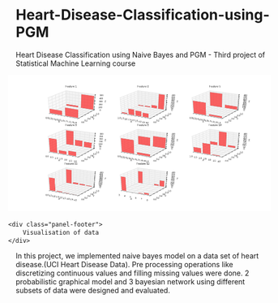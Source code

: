 # Heart-Disease-Classification-using-PGM
Heart Disease Classification using Naive Bayes and PGM - Third project of Statistical Machine Learning course

<div class="col-sm-8 col-md-8" style="margin-left: -15px;">
<div class="panel panel-default">
    <div class="panel-body">
        <img src="figs/00.png" alt="Linear Regression">
    </div>

    <div class="panel-footer">
        Visualisation of data
    </div>
</div>
</div>

<p>In this project, we implemented naive bayes model on a data set of heart disease.(UCI Heart Disease Data). Pre processing operations like discretizing continuous values and filling missing values were done. 2 probabilistic graphical model and 3 bayesian network using different subsets of data were designed and evaluated.</p>

